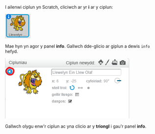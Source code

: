 I ailenwi ciplun yn Scratch, cliciwch ar yr **i** ar y ciplun:

![sgrinlun](images/rename-info.png)

Mae hyn yn agor y panel **info**. Gallwch dde-glicio ar giplun a dewis `info` hefyd.

![sgrinlun](images/rename-change.png)

Gallwch olygu enw'r ciplun ac yna clicio ar y **triongl** i gau'r panel **info**.